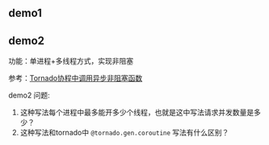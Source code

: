 ## demo1

## demo2 
功能：单进程+多线程方式，实现非阻塞

参考：[Tornado协程中调用异步非阻塞函数](https://www.zhihu.com/search?type=content&q=tornado%20%E5%BC%82%E6%AD%A5%20%E7%A5%9E%E7%BB%8F%E7%BD%91%E7%BB%9C)


demo2 问题:
1. 这种写法每个进程中最多能开多少个线程，也就是这中写法请求并发数量是多少？
2. 这种写法和tornado中 ```@tornado.gen.coroutine``` 写法有什么区别？